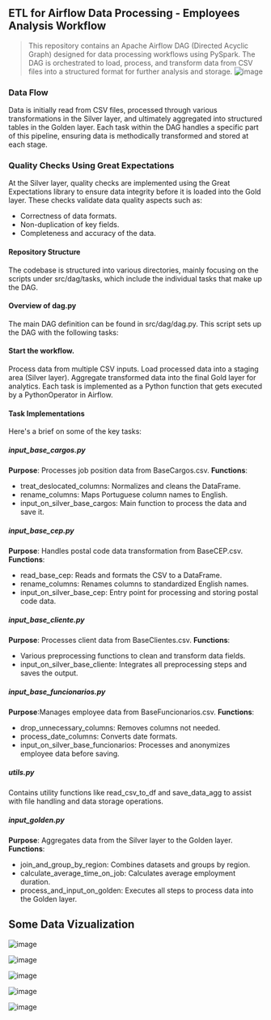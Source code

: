 ## ETL for Airflow Data Processing - Employees Analysis Workflow ###
> This repository contains an Apache Airflow DAG (Directed Acyclic Graph) designed for data processing workflows using PySpark. The DAG is orchestrated to load, process, and transform data from CSV files into a structured format for further analysis and storage.
![image](https://github.com/GIZELLYPY/airflow_processing_data/assets/52425554/b0895a0d-f7d6-4ec3-bc7f-e066c8d350bd)


### Data Flow
Data is initially read from CSV files, processed through various transformations in the Silver layer, and ultimately aggregated into structured tables in the Golden layer. Each task within the DAG handles a specific part of this pipeline, ensuring data is methodically transformed and stored at each stage.

### Quality Checks Using Great Expectations
At the Silver layer, quality checks are implemented using the Great Expectations library to ensure data integrity before it is loaded into the Gold layer. These checks validate data quality aspects such as:

  * Correctness of data formats.
  * Non-duplication of key fields.
  * Completeness and accuracy of the data.



#### Repository Structure
The codebase is structured into various directories, mainly focusing on the scripts under src/dag/tasks, which include the individual tasks that make up the DAG.

#### Overview of dag.py
The main DAG definition can be found in src/dag/dag.py. This script sets up the DAG with the following tasks:

#### Start the workflow.
Process data from multiple CSV inputs.
Load processed data into a staging area (Silver layer).
Aggregate transformed data into the final Gold layer for analytics.
Each task is implemented as a Python function that gets executed by a PythonOperator in Airflow.

#### Task Implementations
Here's a brief on some of the key tasks:

##### input_base_cargos.py
<b>Purpose</b>: Processes job position data from BaseCargos.csv.
<b>Functions</b>:
  - treat_deslocated_columns: Normalizes and cleans the DataFrame.
  - rename_columns: Maps Portuguese column names to English.
  - input_on_silver_base_cargos: Main function to process the data and save it.
##### input_base_cep.py
<b>Purpose</b>: Handles postal code data transformation from BaseCEP.csv.
<b>Functions</b>:
  - read_base_cep: Reads and formats the CSV to a DataFrame.
  - rename_columns: Renames columns to standardized English names.
  - input_on_silver_base_cep: Entry point for processing and storing postal code data.
#####  input_base_cliente.py
<b>Purpose</b>: Processes client data from BaseClientes.csv.
<b>Functions</b>:
  - Various preprocessing functions to clean and transform data fields.
  - input_on_silver_base_cliente: Integrates all preprocessing steps and saves the output.
#####   input_base_funcionarios.py
<b>Purpose</b>:Manages employee data from BaseFuncionarios.csv.
<b>Functions</b>:
  - drop_unnecessary_columns: Removes columns not needed.
  - process_date_columns: Converts date formats.
  - input_on_silver_base_funcionarios: Processes and anonymizes employee data before saving.
#####  utils.py
Contains utility functions like read_csv_to_df and save_data_agg to assist with file handling and data storage operations.
#####  input_golden.py
<b>Purpose</b>:  Aggregates data from the Silver layer to the Golden layer.
<b>Functions</b>:
  - join_and_group_by_region: Combines datasets and groups by region.
  - calculate_average_time_on_job: Calculates average employment duration.
  - process_and_input_on_golden: Executes all steps to process data into the Golden layer.

## Some Data Vizualization

![image](https://github.com/GIZELLYPY/airflow_processing_data/assets/52425554/bb46d37d-9b06-45be-8507-5ecb2bf6004d)

![image](https://github.com/GIZELLYPY/airflow_processing_data/assets/52425554/c5690a82-35ae-4aeb-b8c2-7057d5d9482c)

![image](https://github.com/GIZELLYPY/airflow_processing_data/assets/52425554/9e822f6c-c8cf-480a-9710-44bff31a44be)

![image](https://github.com/GIZELLYPY/airflow_processing_data/assets/52425554/ad35fc48-20fe-40e7-9afe-ddd68b7b4922)

![image](https://github.com/GIZELLYPY/airflow_processing_data/assets/52425554/988ce184-5daa-4e3b-97e6-f73428e4989f)
